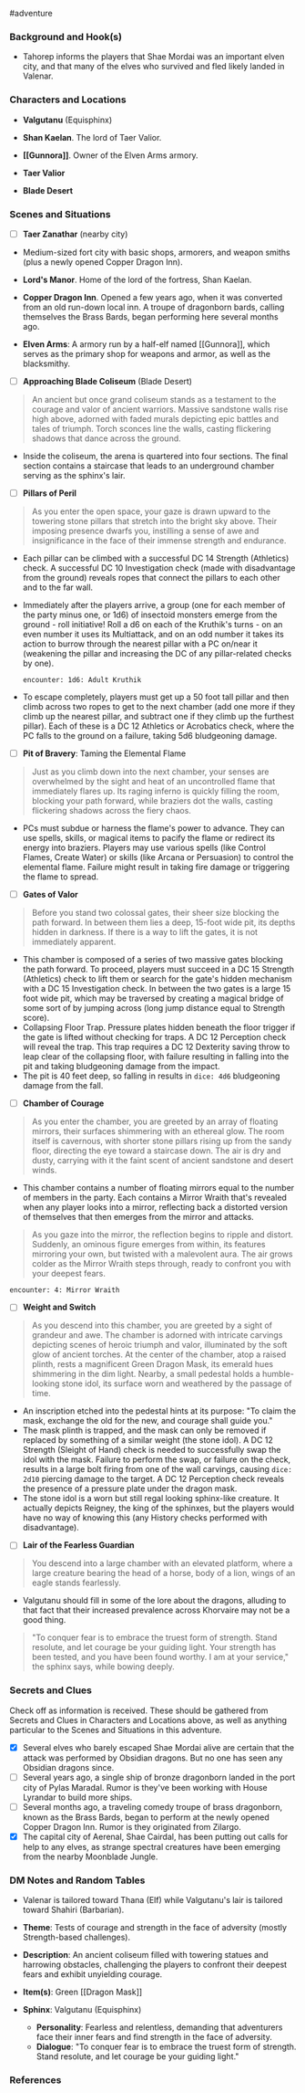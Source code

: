  #adventure 

### Background and Hook(s)

* Tahorep informs the players that Shae Mordai was an important elven city, and that many of the elves who survived and fled likely landed in Valenar.

### Characters and Locations

* **Valgutanu** (Equisphinx)
* **Shan Kaelan**. The lord of Taer Valior.
* **[[Gunnora]]**. Owner of the Elven Arms armory.

* **Taer Valior**
* **Blade Desert**

### Scenes and Situations

 - [ ]  **Taer Zanathar** (nearby city)

* Medium-sized fort city with basic shops, armorers, and weapon smiths (plus a newly opened Copper Dragon Inn).

* **Lord's Manor**. Home of the lord of the fortress, Shan Kaelan.
* **Copper Dragon Inn**. Opened a few years ago, when it was converted from an old run-down local inn. A troupe of dragonborn bards, calling themselves the Brass Bards, began performing here several months ago.
* **Elven Arms**: A armory run by a half-elf named [[Gunnora]], which serves as the primary shop for weapons and armor, as well as the blacksmithy.

 - [ ]  **Approaching Blade Coliseum** (Blade Desert)

>An ancient but once grand coliseum stands as a testament to the courage and valor of ancient warriors. Massive sandstone walls rise high above, adorned with faded murals depicting epic battles and tales of triumph. Torch sconces line the walls, casting flickering shadows that dance across the ground.

* Inside the coliseum, the arena is quartered into four sections. The final section contains a staircase that leads to an underground chamber serving as the sphinx's lair.

 - [ ]  **Pillars of Peril**

>As you enter the open space, your gaze is drawn upward to the towering stone pillars that stretch into the bright sky above. Their imposing presence dwarfs you, instilling a sense of awe and insignificance in the face of their immense strength and endurance.

* Each pillar can be climbed with a successful DC 14 Strength (Athletics) check. A successful DC 10 Investigation check (made with disadvantage from the ground) reveals ropes that connect the pillars to each other and to the far wall.
* Immediately after the players arrive, a group (one for each member of the party minus one, or 1d6) of insectoid monsters emerge from the ground - roll initiative! Roll a d6 on each of the Kruthik's turns - on an even number it uses its Multiattack, and on an odd number it takes its action to burrow through the nearest pillar with a PC on/near it (weakening the pillar and increasing the DC of any pillar-related checks by one).

   `encounter: 1d6: Adult Kruthik`

* To escape completely, players must get up a 50 foot tall pillar and then climb across two ropes to get to the next chamber (add one more if they climb up the nearest pillar, and subtract one if they climb up the furthest pillar). Each of these is a DC 12 Athletics or Acrobatics check, where the PC falls to the ground on a failure, taking 5d6 bludgeoning damage.

 - [ ]  **Pit of Bravery**: Taming the Elemental Flame

>Just as you climb down into the next chamber, your senses are overwhelmed by the sight and heat of an uncontrolled flame that immediately flares up. Its raging inferno is quickly filling the room, blocking your path forward, while braziers dot the walls, casting flickering shadows across the fiery chaos.

* PCs must subdue or harness the flame's power to advance. They can use spells, skills, or magical items to pacify the flame or redirect its energy into braziers. Players may use various spells (like Control Flames, Create Water) or skills (like Arcana or Persuasion) to control the elemental flame. Failure might result in taking fire damage or triggering the flame to spread.

 - [ ]  **Gates of Valor**

>Before you stand two colossal gates, their sheer size blocking the path forward. In between them lies a deep, 15-foot wide pit, its depths hidden in darkness. If there is a way to lift the gates, it is not immediately apparent.

* This chamber is composed of a series of two massive gates blocking the path forward. To proceed, players must succeed in a DC 15 Strength (Athletics) check to lift them or search for the gate's hidden mechanism with a DC 15 Investigation check. In between the two gates is a large 15 foot wide pit, which may be traversed by creating a magical bridge of some sort of by jumping across (long jump distance equal to Strength score).
* Collapsing Floor Trap. Pressure plates hidden beneath the floor trigger if the gate is lifted without checking for traps. A DC 12 Perception check will reveal the trap. This trap requires a DC 12 Dexterity saving throw to leap clear of the collapsing floor, with failure resulting in falling into the pit and taking bludgeoning damage from the impact.
* The pit is 40 feet deep, so falling in results in `dice: 4d6` bludgeoning damage from the fall.

 - [ ]  **Chamber of Courage**

>As you enter the chamber, you are greeted by an array of floating mirrors, their surfaces shimmering with an ethereal glow. The room itself is cavernous, with shorter stone pillars rising up from the sandy floor, directing the eye toward a staircase down. The air is dry and dusty, carrying with it the faint scent of ancient sandstone and desert winds.

* This chamber contains a number of floating mirrors equal to the number of members in the party. Each contains a Mirror Wraith that's revealed when any player looks into a mirror, reflecting back a distorted version of themselves that then emerges from the mirror and attacks.

> As you gaze into the mirror, the reflection begins to ripple and distort. Suddenly, an ominous figure emerges from within, its features mirroring your own, but twisted with a malevolent aura. The air grows colder as the Mirror Wraith steps through, ready to confront you with your deepest fears.

   `encounter: 4: Mirror Wraith`

 - [ ]  **Weight and Switch**

>As you descend into this chamber, you are greeted by a sight of grandeur and awe. The chamber is adorned with intricate carvings depicting scenes of heroic triumph and valor, illuminated by the soft glow of ancient torches. At the center of the chamber, atop a raised plinth, rests a magnificent Green Dragon Mask, its emerald hues shimmering in the dim light. Nearby, a small pedestal holds a humble-looking stone idol, its surface worn and weathered by the passage of time.

* An inscription etched into the pedestal hints at its purpose: "To claim the mask, exchange the old for the new, and courage shall guide you."
* The mask plinth is trapped, and the mask can only be removed if replaced by something of a similar weight (the stone idol). A DC 12 Strength (Sleight of Hand) check is needed to successfully swap the idol with the mask. Failure to perform the swap, or failure on the check, results in a large bolt firing from one of the wall carvings, causing `dice: 2d10` piercing damage to the target. A DC 12 Perception check reveals the presence of a pressure plate under the dragon mask.
* The stone idol is a worn but still regal looking sphinx-like creature. It actually depicts Reigney, the king of the sphinxes, but the players would have no way of knowing this (any History checks performed with disadvantage).

 - [ ]  **Lair of the Fearless Guardian**

>You descend into a large chamber with an elevated platform, where a large creature bearing the head of a horse, body of a lion, wings of an eagle stands fearlessly.

* Valgutanu should fill in some of the lore about the dragons, alluding to that fact that their increased prevalence across Khorvaire may not be a good thing.

>"To conquer fear is to embrace the truest form of strength. Stand resolute, and let courage be your guiding light. Your strength has been tested, and you have been found worthy. I am at your service," the sphinx says, while bowing deeply.

### Secrets and Clues
Check off as information is received. These should be gathered from Secrets and Clues in Characters and Locations above, as well as anything particular to the Scenes and Situations in this adventure.

 - [x]  Several elves who barely escaped Shae Mordai alive are certain that the attack was performed by Obsidian dragons. But no one has seen any Obsidian dragons since.
 - [ ]  Several years ago, a single ship of bronze dragonborn landed in the port city of Pylas Maradal. Rumor is they've been working with House Lyrandar to build more ships.
 - [ ]  Several months ago, a traveling comedy troupe of brass dragonborn, known as the Brass Bards, began to perform at the newly opened Copper Dragon Inn. Rumor is they originated from Zilargo.
 - [x]  The capital city of Aerenal, Shae Cairdal, has been putting out calls for help to any elves, as strange spectral creatures have been emerging from the nearby Moonblade Jungle.

### DM Notes and Random Tables

* Valenar is tailored toward Thana (Elf) while Valgutanu's lair is tailored toward Shahiri (Barbarian).

* **Theme**: Tests of courage and strength in the face of adversity (mostly Strength-based challenges).
* **Description**: An ancient coliseum filled with towering statues and harrowing obstacles, challenging the players to confront their deepest fears and exhibit unyielding courage.
* **Item(s)**: Green [[Dragon Mask]]
* **Sphinx**: Valgutanu (Equisphinx)
	* **Personality**: Fearless and relentless, demanding that adventurers face their inner fears and find strength in the face of adversity.
	* **Dialogue**: "To conquer fear is to embrace the truest form of strength. Stand resolute, and let courage be your guiding light."

### References
